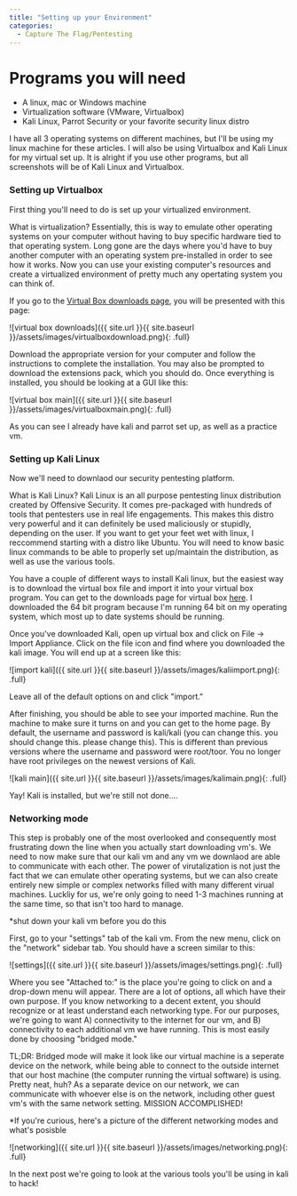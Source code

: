 ```yaml
---
title: "Setting up your Environment"
categories:
  - Capture The Flag/Pentesting
---
```


# Programs you will need

* A linux, mac or Windows machine 
* Virtualization software (VMware, Virtualbox)
* Kali Linux, Parrot Security or your favorite security linux distro

I have all 3 operating systems on different machines, but I'll be using my linux machine for these articles. I will also be using Virtualbox and Kali Linux for my virtual set up. It is alright if you use other programs, but all screenshots will be of Kali Linux and Virtualbox. 

### Setting up Virtualbox

First thing you'll need to do is set up your virtualized environment.

What is virtualization? Essentially, this is way to emulate other operating systems on your computer without having to buy specific hardware tied to that operating system. Long gone are the days where you'd have to buy another computer with an operating system pre-installed in order to see how it works. Now you can use your existing computer's resources and create a virtualized environment of pretty much any opertating system you can think of. 

If you go to the [Virtual Box downloads page](https://www.virtualbox.org/wiki/Downloads), you will be presented with this page:

![virtual box downloads]({{ site.url }}{{ site.baseurl }}/assets/images/virtualboxdownload.png){: .full}

Download the appropriate version for your computer and follow the instructions to complete the installation. You may also be prompted to download the extensions pack, which you should do. Once everything is installed, you should be looking at a GUI like this:

![virtual box main]({{ site.url }}{{ site.baseurl }}/assets/images/virtualboxmain.png){: .full}

As you can see I already have kali and parrot set up, as well as a practice vm. 

### Setting up Kali Linux

Now we'll need to downlaod our security pentesting platform. 

What is Kali Linux? Kali Linux is an all purpose pentesting linux distribution created by Offensive Security. It comes pre-packaged with hundreds of tools that pentesters use in real life engagements. This makes this distro very powerful and it can definitely be used maliciously or stupidly, depending on the user. If you want to get your feet wet with linux, I reccommend starting with a distro like Ubuntu. You will need to know basic linux commands to be able to properly set up/maintain the distribution, as well as use the various tools. 

You have a couple of different ways to install Kali linux, but the easiest way is to download the virtual box file and import it into your virtual box program. You can get to the downloads page for virtual box [here](https://www.offensive-security.com/kali-linux-vm-vmware-virtualbox-image-download/). I downloaded the 64 bit program because I'm running 64 bit on my operating system, which most up to date systems should be running. 

Once you've downloaded Kali, open up virtual box and click on File -> Import Appliance. Click on the file icon and find where you downloaded the kali image. You will end up at a screen like this:

![import kali]({{ site.url }}{{ site.baseurl }}/assets/images/kaliimport.png){: .full}

Leave all of the default options on and click "import." 

After finishing, you should be able to see your imported machine. Run the machine to make sure it turns on and you can get to the home page. By default, the username and password is kali/kali (you can change this. you should change this. please change this). This is different than previous versions where the username and password were root/toor. You no longer have root privileges on the newest versions of Kali. 

![kali main]({{ site.url }}{{ site.baseurl }}/assets/images/kalimain.png){: .full}

Yay! Kali is installed, but we're still not done....

### Networking mode 

This step is probably one of the most overlooked and consequently most frustrating down the line when you actually start downloading vm's. We need to now make sure that our kali vm and any vm we downlaod are able to communicate with each other.
The power of virutalization is not just the fact that we can emulate other operating systems, but we can also create entirely new simple or complex networks filled with many different virual machines. Luckliy for us, we're only going to need 1-3 machines running at the same time, so that isn't too hard to manage.

*shut down your kali vm before you do this

First, go to your "settings" tab of the kali vm. From the new menu, click on the "network" sidebar tab. You should have a screen similar to this:

![settings]({{ site.url }}{{ site.baseurl }}/assets/images/settings.png){: .full}

Where you see "Attached to:" is the place you're going to click on and a drop-down menu will appear. There are a lot of options, all which have their own purpose. If you know networking to a decent extent, you should recognize or at least understand each networking type. For our purposes, we're going to want A) connectivity to the internet for our vm, and B) connectivity to each additional vm we have running. This is most easily done by choosing "bridged mode." 

TL;DR: Bridged mode will make it look like our virtual machine is a seperate device on the network, while being able to connect to the outside internet that our host machine (the computer running the virtual software) is using. Pretty neat, huh? As a separate device on our network, we can communicate with whoever else is on the network, including other guest vm's with the same network setting. MISSION ACCOMPLISHED!

*If you're curious, here's a picture of the different networking modes and what's posisble

![networking]({{ site.url }}{{ site.baseurl }}/assets/images/networking.png){: .full}

In the next post we're going to look at the various tools you'll be using in kali to hack! 

